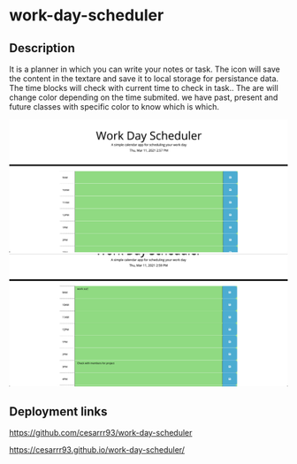 # work-day-scheduler

## Description
It is a planner in which you can write your notes or task. The icon will save the content in the textare and save it to local storage for persistance data. The time blocks will check with current time to check in task.. The are will change color depending on the time submited. we have past, present and future classes with specific color to know which is which. 

<img src="schedule.png" alt="schedule without task">

<img src="schedule1.png" alt="schedule with task">

## Deployment links

https://github.com/cesarrr93/work-day-scheduler

https://cesarrr93.github.io/work-day-scheduler/